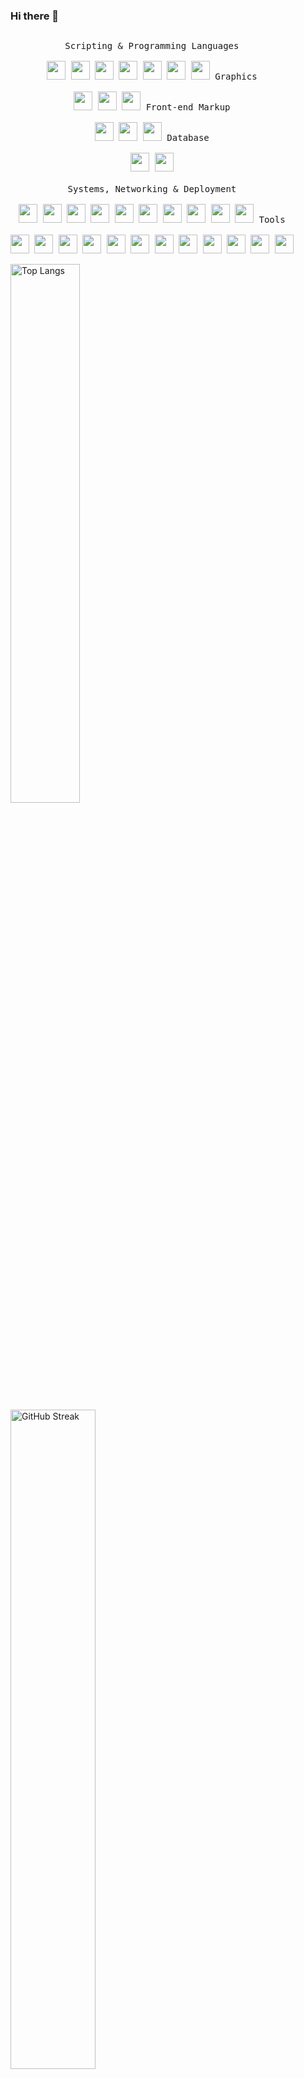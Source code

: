 ### Hi there 👋

<p style="display: inline-block;" align="center">
  <kbd>
    <kbd>Scripting & Programming Languages</kbd>
    <br>
    <br>
    <img width="30px" src="https://i.imgur.com/ldRUmHq.png" /> 
    <img width="30px" src="https://i.imgur.com/obzOweV.png" /> 
    <img width="30px" src="https://i.imgur.com/vsfsYP9.png" /> 
    <img width="30px" src="https://i.imgur.com/KuaJOVo.png" /> 
    <img width="30px" src="https://i.imgur.com/Vj0L43T.png" /> 
    <img width="30px" src="https://i.imgur.com/hvUYuo0.png" /> 
    <img width="30px" src="https://i.imgur.com/somx8UT.png" />
  </kbd>
   <kbd>
    <kbd>Graphics</kbd>
    <br>
    <br>
    <img width="30px" src="https://i.imgur.com/Neygwaj.png" />
    <img width="30px" src="https://i.imgur.com/cJ2TYUN.png" />
    <img width="30px" src="https://i.imgur.com/DQYG8e4.png" />
  </kbd>
  <kbd>
    <kbd>Front-end Markup</kbd>
    <br>
    <br>
    <img width="30px" src="https://i.imgur.com/nwddWsv.png" /> 
    <img width="30px" src="https://i.imgur.com/CfU8WjP.png" /> 
    <img width="30px" src="https://i.imgur.com/I2oiSdJ.png" /> 
  </kbd>
  <kbd>
    <kbd>Database</kbd>
    <br>
    <br>
    <img width="30px" src="https://i.imgur.com/qeIxqt4.png" />
    <img width="30px" src="https://i.imgur.com/lIvwJ6m.png" />
  </kbd>
  <br>
  <br> 
  <kbd>
    <kbd>Systems, Networking & Deployment</kbd>
    <br>
    <br>
    <img width="30px" src="https://i.imgur.com/Kg5y5YL.png" />
    <img width="30px" src="https://i.imgur.com/BSA5q1x.png" />
    <img width="30px" src="https://i.imgur.com/wRb7WCZ.png" />
    <img width="30px" src="https://i.imgur.com/W7RAwu5.png" />
    <img width="30px" src="https://i.imgur.com/OQCwQHg.png" />
    <img width="30px" src="https://i.imgur.com/mqDelqW.png" />
    <img width="30px" src="https://i.imgur.com/7Uc8d8J.png" />
    <img width="30px" src="https://i.imgur.com/tQEiyK0.png" />
    <img width="30px" src="https://i.imgur.com/0S53w0n.png" />
    <img width="30px" src="https://i.imgur.com/yX9J9A4.png" />
  </kbd>
  <kbd>
    <kbd>Tools</kbd>
    <br>
    <br>
    <img width="30px" src="https://i.imgur.com/HG9n7P7.png" />
    <img width="30px" src="https://i.imgur.com/Hq6VejT.png" />
    <img width="30px" src="https://i.imgur.com/fmb3D2R.png" />
    <img width="30px" src="https://i.imgur.com/kZF1rLT.png" />
    <img width="30px" src="https://i.imgur.com/aALBHvo.png" />
    <img width="30px" src="https://i.imgur.com/m8tzm2p.png" />
    <img width="30px" src="https://i.imgur.com/OTZzEEc.png" />
    <img width="30px" src="https://i.imgur.com/PSR9dAy.png" />
    <img width="30px" src="https://i.imgur.com/gfeIgdU.png" />
    <img width="30px" src="https://i.imgur.com/c7M9lGx.png" />
    <img width="30px" src="https://i.imgur.com/aZoYC1t.png" />
    <img width="30px" src="https://i.imgur.com/1mkBkP5.png" />
  </kbd>
  </kbd>
</p>
<img alt="Top Langs" src="https://github-readme-stats.vercel.app/api?username=rmellis" width="47%" /> <img alt="GitHub Streak" src="https://github-readme-streak-stats.herokuapp.com/?user=rmellis" width="52%" style="margin-right: 5px"/>
<!--
**rmellis/rmellis** is a ✨ _special_ ✨ repository because its `README.md` (this file) appears on your GitHub profile.

Here are some ideas to get you started:

- 🔭 I’m currently working on ...
- 🌱 I’m currently learning ...
- 👯 I’m looking to collaborate on ...
- 🤔 I’m looking for help with ...
- 💬 Ask me about ...
- 📫 How to reach me: ...
- 😄 Pronouns: ...
- ⚡ Fun fact: ...
-->
